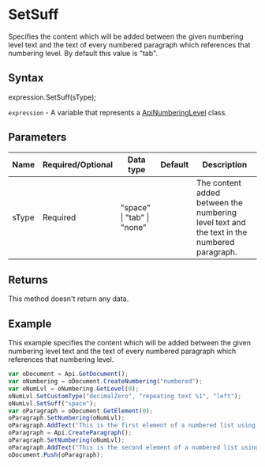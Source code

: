 # SetSuff

Specifies the content which will be added between the given numbering level text and the text of every numbered paragraph which references that numbering level. By default this value is "tab".

## Syntax

expression.SetSuff(sType);

`expression` - A variable that represents a [ApiNumberingLevel](../ApiNumberingLevel.md) class.

## Parameters

| **Name** | **Required/Optional** | **Data type** | **Default** | **Description** |
| ------------- | ------------- | ------------- | ------------- | ------------- |
| sType | Required | "space" &#124; "tab" &#124; "none" |  | The content added between the numbering level text and the text in the numbered paragraph. |

## Returns

This method doesn't return any data.

## Example

This example specifies the content which will be added between the given numbering level text and the text of every numbered paragraph which references that numbering level.

```javascript
var oDocument = Api.GetDocument();
var oNumbering = oDocument.CreateNumbering("numbered");
var oNumLvl = oNumbering.GetLevel(0);
oNumLvl.SetCustomType("decimalZero", "repeating text %1", "left");
oNumLvl.SetSuff("space");
var oParagraph = oDocument.GetElement(0);
oParagraph.SetNumbering(oNumLvl);
oParagraph.AddText("This is the first element of a numbered list using custom text with numbering");
oParagraph = Api.CreateParagraph();
oParagraph.SetNumbering(oNumLvl);
oParagraph.AddText("This is the second element of a numbered list using custom text with numbering");
oDocument.Push(oParagraph);
```
